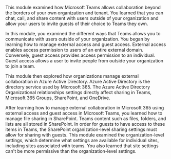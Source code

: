 This module examined how Microsoft Teams allows collaboration beyond the borders of your own organization and tenant. You learned that you can chat, call, and share content with users outside of your organization and allow your users to invite guests of their choice to Teams they own.

In this module, you examined the different ways that Teams allows you to communicate with users outside of your organization. You began by learning how to manage external access and guest access. External access enables access permission to users of an entire external domain. Conversely, guest access provides access permission to an individual. Guest access allows a user to invite people from outside your organization to join a team. 

This module then explored how organizations manage external collaboration in Azure Active Directory. Azure Active Directory is the directory service used by Microsoft 365. The Azure Active Directory Organizational relationships settings directly affect sharing in Teams, Microsoft 365 Groups, SharePoint, and OneDrive.

After learning how to manage external collaboration in Microsoft 365 using external access and guest access in Microsoft Teams, you learned how to manage file sharing in SharePoint. Teams content such as files, folders, and lists are all stored in SharePoint. In order for guests to have access to these items in Teams, the SharePoint organization-level sharing settings must allow for sharing with guests. This module examined the organization-level settings, which determine what settings are available for individual sites, including sites associated with teams. You also learned that site settings can't be more permissive than the organization-level settings. 

